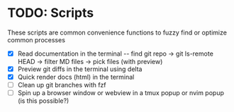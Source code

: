# TODO: Scripts

These scripts are common convenience functions to fuzzy find or optimize common processes
- [x] Read documentation in the terminal -- find git repo -> git ls-remote HEAD <repo-url> -> filter MD files -> pick files (with preview)
- [x] Preview git diffs in the terminal using delta
- [x] Quick render docs (html) in the terminal
- [ ] Clean up git branches with fzf
- [ ] Spin up a browser window or webview in a tmux popup or nvim popup (is this possible?)
